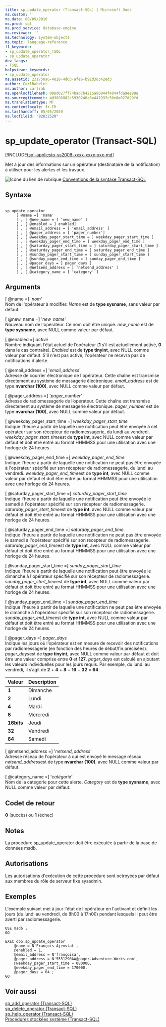```yaml
---
title: sp_update_operator (Transact-SQL) | Microsoft Docs
ms.custom: ''
ms.date: 08/09/2016
ms.prod: sql
ms.prod_service: database-engine
ms.reviewer: ''
ms.technology: system-objects
ms.topic: language-reference
f1_keywords:
- sp_update_operator_TSQL
- sp_update_operator
dev_langs:
- TSQL
helpviewer_keywords:
- sp_update_operator
ms.assetid: 231750a6-4828-4d03-afe6-b91d38c42ed3
author: CarlRabeler
ms.author: carlrab
ms.openlocfilehash: 098d027ff74bad7b4215a96044f4044fda9ee98e
ms.sourcegitcommit: 4d3896882c5930248a6e441937c50e8e027d29fd
ms.translationtype: MT
ms.contentlocale: fr-FR
ms.lasthandoff: 05/05/2020
ms.locfileid: "82832520"
---
```

# <a name="sp_update_operator-transact-sql"></a>sp_update_operator (Transact-SQL)
[!INCLUDE[tsql-appliesto-ss2008-xxxx-xxxx-xxx-md](../../includes/tsql-appliesto-ss2008-xxxx-xxxx-xxx-md.md)]

  Met à jour des informations sur un opérateur (destinataire de la notification) à utiliser pour les alertes et les travaux.  
  
   ![Icône du lien de rubrique](../../database-engine/configure-windows/media/topic-link.gif "Icône du lien de rubrique") [Conventions de la syntaxe Transact-SQL](../../t-sql/language-elements/transact-sql-syntax-conventions-transact-sql.md)  
  
## <a name="syntax"></a>Syntaxe  
  
```  
  
sp_update_operator   
     [ @name =] 'name'   
     [ , [ @new_name = ] 'new_name' ]   
     [ , [ @enabled = ] enabled]   
     [ , [ @email_address = ] 'email_address' ]  
     [ , [ @pager_address = ] 'pager_number']   
     [ , [ @weekday_pager_start_time = ] weekday_pager_start_time ]  
     [ , [ @weekday_pager_end_time = ] weekday_pager_end_time ]   
     [ , [ @saturday_pager_start_time = ] saturday_pager_start_time ]  
     [ , [ @saturday_pager_end_time = ] saturday_pager_end_time ]   
     [ , [ @sunday_pager_start_time = ] sunday_pager_start_time ]  
     [ , [ @sunday_pager_end_time = ] sunday_pager_end_time ]   
     [ , [ @pager_days = ] pager_days ]   
     [ , [ @netsend_address = ] 'netsend_address' ]   
     [ , [ @category_name = ] 'category' ]  
```  
  
## <a name="arguments"></a>Arguments  
 [ @name =] '*nom*'  
 Nom de l'opérateur à modifier. *Name* est de **type sysname**, sans valeur par défaut.  
  
 [ @new_name =] '*new_name*'  
 Nouveau nom de l'opérateur. Ce nom doit être unique. *new_name* est de **type sysname**, avec NULL comme valeur par défaut.  
  
 [ @enabled =] *activé*  
 Nombre indiquant l’état actuel de l’opérateur (**1** s’il est actuellement activé, **0** dans le cas contraire). *Enabled* est de **type tinyint**, avec NULL comme valeur par défaut. S'il n'est pas activé, l'opérateur ne recevra pas de notifications d'alerte.  
  
 [ @email_address =] '*email_address*'  
 Adresse de courrier électronique de l'opérateur. Cette chaîne est transmise directement au système de messagerie électronique. *email_address* est de type **nvarchar (100)**, avec NULL comme valeur par défaut.  
  
 [ @pager_address =] '*pager_number*'  
 Adresse de radiomessagerie de l’opérateur. Cette chaîne est transmise directement au système de messagerie électronique. *pager_number* est de type **nvarchar (100)**, avec NULL comme valeur par défaut.  
  
 [ @weekday_pager_start_time =] *weekday_pager_start_time*  
 Indique l'heure à partir de laquelle une notification peut être envoyée à cet opérateur sur son récepteur de radiomessagerie, du lundi au vendredi. *weekday_pager_start_time*est de **type int**, avec NULL comme valeur par défaut et doit être entré au format HHMMSS pour une utilisation avec une horloge de 24 heures.  
  
 [ @weekday_pager_end_time =] *weekday_pager_end_time*  
 Indique l'heure à partir de laquelle une notification ne peut pas être envoyée à l'opérateur spécifié sur son récepteur de radiomessagerie, du lundi au vendredi. *weekday_pager_end_time*est de **type int**, avec NULL comme valeur par défaut et doit être entré au format HHMMSS pour une utilisation avec une horloge de 24 heures.  
  
 [ @saturday_pager_start_time =] *saturday_pager_start_time*  
 Indique l'heure à partir de laquelle une notification peut être envoyée le samedi à l'opérateur spécifié sur son récepteur de radiomessagerie. *saturday_pager_start_time*est de **type int**, avec NULL comme valeur par défaut et doit être entré au format HHMMSS pour une utilisation avec une horloge de 24 heures.  
  
 [ @saturday_pager_end_time =] *saturday_pager_end_time*  
 Indique l'heure à partir de laquelle une notification ne peut pas être envoyée le samedi à l'opérateur spécifié sur son récepteur de radiomessagerie. *saturday_pager_end_time*est de **type int**, avec NULL comme valeur par défaut et doit être entré au format HHMMSS pour une utilisation avec une horloge de 24 heures.  
  
 [ @sunday_pager_start_time =] *sunday_pager_start_time*  
 Indique l'heure à partir de laquelle une notification peut être envoyée le dimanche à l'opérateur spécifié sur son récepteur de radiomessagerie. *sunday_pager_start_time*est de **type int**, avec NULL comme valeur par défaut et doit être entré au format HHMMSS pour une utilisation avec une horloge de 24 heures.  
  
 [ @sunday_pager_end_time =] *sunday_pager_end_time*  
 Indique l'heure à partir de laquelle une notification ne peut pas être envoyée le dimanche à l'opérateur spécifié sur son récepteur de radiomessagerie. *sunday_pager_end_time*est de **type int**, avec NULL comme valeur par défaut et doit être entré au format HHMMSS pour une utilisation avec une horloge de 24 heures.  
  
 [ @pager_days =] *pager_days*  
 Indique les jours où l'opérateur est en mesure de recevoir des notifications par radiomessagerie (en fonction des heures de début/fin précisées). *pager_days*est de **type tinyint**, avec NULL comme valeur par défaut et doit être une valeur comprise entre **0** et **127**. *pager_days* est calculé en ajoutant les valeurs individuelles pour les jours requis. Par exemple, du lundi au vendredi, il s’agit de **2** + **4** + **8** + **16** + **32**  =  **64**.  
  
|Valeur|Description|  
|-----------|-----------------|  
|**1**|Dimanche|  
|**2**|Lundi|  
|**4**|Mardi|  
|**8**|Mercredi|  
|**16bits**|Jeudi|  
|**32**|Vendredi|  
|**64**|Samedi|  
  
 [ @netsend_address =] '*netsend_address*'  
 Adresse réseau de l'opérateur à qui est envoyé le message réseau. *netsend_address*est de type **nvarchar (100)**, avec NULL comme valeur par défaut.  
  
 [ @category_name =] '*catégorie*'  
 Nom de la catégorie pour cette alerte. *Category* est de **type sysname**, avec NULL comme valeur par défaut.  
  
## <a name="return-code-values"></a>Codet de retour  
 **0** (succès) ou **1** (échec)  
  
## <a name="remarks"></a>Notes  
 La procédure sp_update_operator doit être exécutée à partir de la base de données msdb.  
  
## <a name="permissions"></a>Autorisations  
 Les autorisations d'exécution de cette procédure sont octroyées par défaut aux membres du rôle de serveur fixe sysadmin.  
  
## <a name="examples"></a>Exemples  
 L'exemple suivant met à jour l'état de l'opérateur en l'activant et définit les jours (du lundi au vendredi, de 8h00 à 17h00) pendant lesquels il peut être averti par radiomessagerie.  
  
```  
USE msdb ;  
GO  
  
EXEC dbo.sp_update_operator   
    @name = N'François Ajenstat',  
    @enabled = 1,  
    @email_address = N'françoisa',  
    @pager_address = N'5551290AW@pager.Adventure-Works.com',  
    @weekday_pager_start_time = 080000,  
    @weekday_pager_end_time = 170000,  
    @pager_days = 64 ;  
GO  
```  
  
## <a name="see-also"></a>Voir aussi  
 [sp_add_operator &#40;Transact-SQL&#41;](../../relational-databases/system-stored-procedures/sp-add-operator-transact-sql.md)   
 [sp_delete_operator &#40;Transact-SQL&#41;](../../relational-databases/system-stored-procedures/sp-delete-operator-transact-sql.md)   
 [sp_help_operator &#40;Transact-SQL&#41;](../../relational-databases/system-stored-procedures/sp-help-operator-transact-sql.md)   
 [Procédures stockées système &#40;Transact-SQL&#41;](../../relational-databases/system-stored-procedures/system-stored-procedures-transact-sql.md)  
  
  
